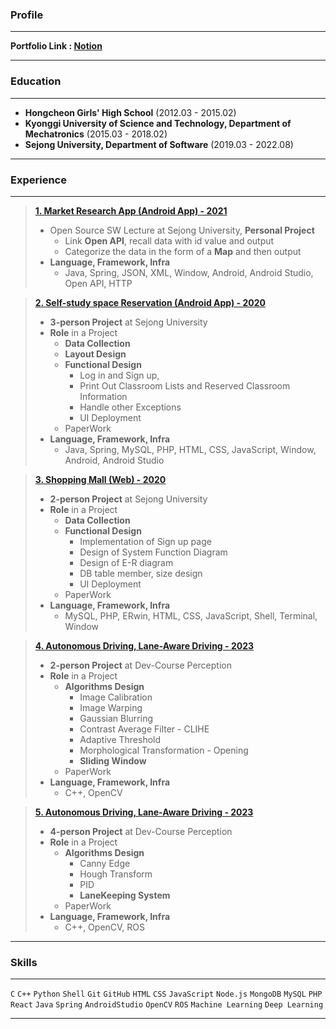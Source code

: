### Profile

---

****Portfolio Link : <a href = https://www.notion.so/J-s-Portfolio-0e818bc5e9904f428b1d222e8dbee99a>Notion</a>**** 

---

### Education

---

- **Hongcheon Girls' High School** (2012.03 - 2015.02)
- **Kyonggi University of Science and Technology, Department of Mechatronics** (2015.03 - 2018.02)
- **Sejong University, Department of Software** (2019.03 - 2022.08)

---

### Experience

---

> ****<a href = https://www.notion.so/Market-Research-Android-APP-f175fe5f6a2749378a3a75a9d0ada32b>1. Market Research App (Android App) - 2021</a>****
> 
> - Open Source SW Lecture at Sejong University, **Personal Project**
>     - Link **Open API**, recall data with id value and output
>     - Categorize the data in the form of a **Map** and then output
> - **Language, Framework, Infra**
>     - Java, Spring, JSON, XML, Window, Android, Android Studio, Open API, HTTP

> ****<a href = https://www.notion.so/Self-study-space-Reservation-Android-APP-467023061c094f748a8abb184f0dade5>2. Self-study space Reservation (Android App) - 2020</a>****
> 
> - **3-person Project** at Sejong University
> - **Role** in a Project
>     - **Data Collection**
>     - **Layout Design**
>     - **Functional Design**
>         - Log in and Sign up,
>         - Print Out Classroom Lists and Reserved Classroom Information
>         - Handle other Exceptions
>         - UI Deployment
>     - PaperWork
> - **Language, Framework, Infra**
>     - Java, Spring, MySQL, PHP, HTML, CSS, JavaScript, Window, Android, Android Studio

> ****<a href = https://www.notion.so/Shopping-Mall-Web-a4eaa04ac1464732891c015031fe73ae>3. Shopping Mall (Web) - 2020</a>****
> 
> - **2-person Project** at Sejong University
> - **Role** in a Project
>     - **Data Collection**
>     - **Functional Design**
>         - Implementation of Sign up page
>         - Design of System Function Diagram
>         - Design of E-R diagram
>         - DB table member, size design
>         - UI Deployment
>     - PaperWork
> - **Language, Framework, Infra**
>     - MySQL, PHP, ERwin, HTML, CSS, JavaScript, Shell, Terminal, Window

> ****<a href = https://www.notion.so/Online-Xycar-Drive-85248b2069b049159c92788a1746529c>4. Autonomous Driving, Lane-Aware Driving - 2023</a>****
> 
> - **2-person Project** at Dev-Course Perception
> - **Role** in a Project
>     - **Algorithms Design**
>         - Image Calibration
>         - Image Warping
>         - Gaussian Blurring
>         - Contrast Average Filter - CLIHE
>         - Adaptive Threshold
>         - Morphological Transformation - Opening
>         - **Sliding Window**
>     - PaperWork
> - **Language, Framework, Infra**
>     - C++, OpenCV

> ****<a href = https://www.notion.so/Offline-Xycar-Drive-b395e5a9a12b4458b6e1705aa91a4116>5. Autonomous Driving, Lane-Aware Driving - 2023</a>****
> 
> - **4-person Project** at Dev-Course Perception
> - **Role** in a Project
>     - **Algorithms Design**
>         - Canny Edge
>         - Hough Transform
>         - PID
>         - **LaneKeeping System**
>     - PaperWork
> - **Language, Framework, Infra**
>     - C++, OpenCV, ROS

---

### Skills

---

`C` `C++` `Python` `Shell` `Git` `GitHub` 
`HTML` `CSS` `JavaScript` `Node.js` `MongoDB` `MySQL` `PHP` `React` 
`Java` `Spring` `AndroidStudio` 
`OpenCV` `ROS` `Machine Learning` `Deep Learning`

---

